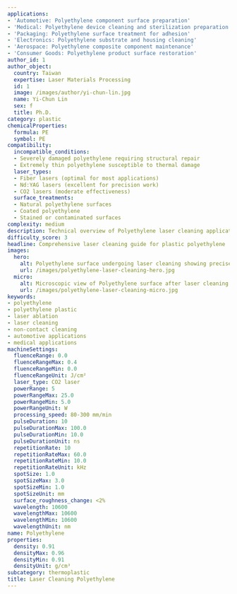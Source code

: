 ```yaml
---
applications:
- 'Automotive: Polyethylene component surface preparation'
- 'Medical: Polyethylene device cleaning and sterilization preparation'
- 'Packaging: Polyethylene surface treatment for adhesion'
- 'Electronics: Polyethylene substrate and housing cleaning'
- 'Aerospace: Polyethylene composite component maintenance'
- 'Consumer Goods: Polyethylene product surface restoration'
author_id: 1
author_object:
  country: Taiwan
  expertise: Laser Materials Processing
  id: 1
  image: /images/author/yi-chun-lin.jpg
  name: Yi-Chun Lin
  sex: f
  title: Ph.D.
category: plastic
chemicalProperties:
  formula: PE
  symbol: PE
compatibility:
  incompatible_conditions:
  - Severely damaged polyethylene requiring structural repair
  - Extremely thin polyethylene susceptible to thermal damage
  laser_types:
  - Fiber lasers (optimal for most applications)
  - Nd:YAG lasers (excellent for precision work)
  - CO2 lasers (moderate effectiveness)
  surface_treatments:
  - Natural polyethylene surfaces
  - Coated polyethylene
  - Stained or contaminated surfaces
complexity: medium
description: Technical overview of Polyethylene laser cleaning applications and parameters
difficulty_score: 3
headline: Comprehensive laser cleaning guide for plastic polyethylene
images:
  hero:
    alt: Polyethylene surface undergoing laser cleaning showing precise contamination removal
    url: /images/polyethylene-laser-cleaning-hero.jpg
  micro:
    alt: Microscopic view of Polyethylene surface after laser cleaning showing detailed surface structure
    url: /images/polyethylene-laser-cleaning-micro.jpg
keywords:
- polyethylene
- polyethylene plastic
- laser ablation
- laser cleaning
- non-contact cleaning
- automotive applications
- medical applications
machineSettings:
  fluenceRange: 0.0
  fluenceRangeMax: 0.4
  fluenceRangeMin: 0.0
  fluenceRangeUnit: J/cm²
  laser_type: CO2 laser
  powerRange: 5
  powerRangeMax: 25.0
  powerRangeMin: 5.0
  powerRangeUnit: W
  processing_speed: 80-300 mm/min
  pulseDuration: 10
  pulseDurationMax: 100.0
  pulseDurationMin: 10.0
  pulseDurationUnit: ns
  repetitionRate: 10
  repetitionRateMax: 60.0
  repetitionRateMin: 10.0
  repetitionRateUnit: kHz
  spotSize: 1.0
  spotSizeMax: 3.0
  spotSizeMin: 1.0
  spotSizeUnit: mm
  surface_roughness_change: <2%
  wavelength: 10600
  wavelengthMax: 10600
  wavelengthMin: 10600
  wavelengthUnit: nm
name: Polyethylene
properties:
  density: 0.91
  densityMax: 0.96
  densityMin: 0.91
  densityUnit: g/cm³
subcategory: thermoplastic
title: Laser Cleaning Polyethylene
---
```

